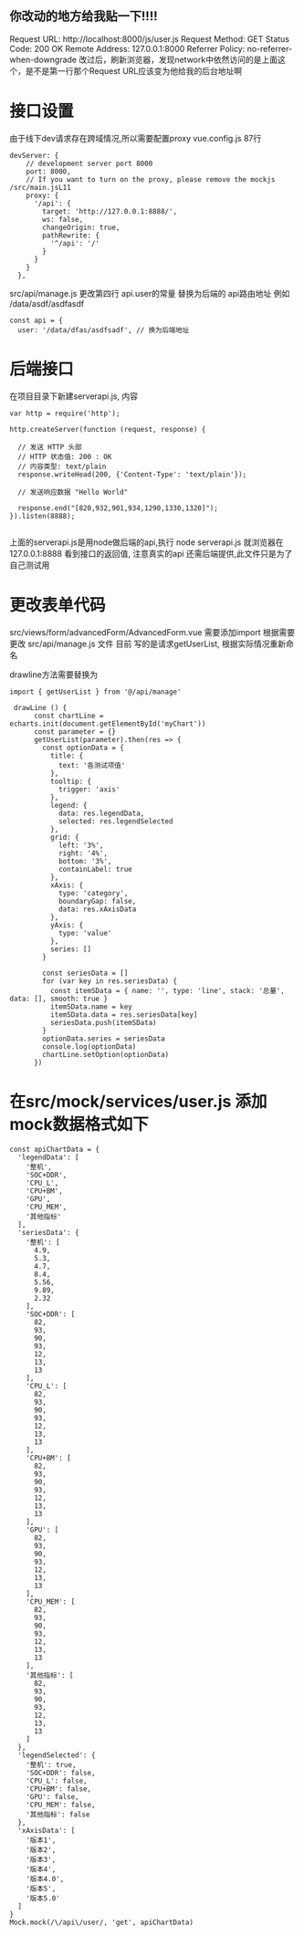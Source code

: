 
你改动的地方给我贴一下!!!!
---------


Request URL: http://localhost:8000/js/user.js
Request Method: GET
Status Code: 200 OK
Remote Address: 127.0.0.1:8000
Referrer Policy: no-referrer-when-downgrade
改过后，刷新浏览器，发现network中依然访问的是上面这个，是不是第一行那个Request URL应该变为他给我的后台地址啊

# 接口设置
由于线下dev请求存在跨域情况,所以需要配置proxy
vue.config.js 87行

```
devServer: {
    // development server port 8000
    port: 8000,
    // If you want to turn on the proxy, please remove the mockjs /src/main.jsL11
    proxy: {
      '/api': {
        target: 'http://127.0.0.1:8888/',
        ws: false,
        changeOrigin: true,
        pathRewrite: {
          '^/api': '/'
        }
      }
    }
  },
```
src/api/manage.js 更改第四行 api.user的常量 替换为后端的 api路由地址   例如 /data/asdf/asdfasdf

```
const api = {
  user: '/data/dfas/asdfsadf', // 换为后端地址
```


# 后端接口
在项目目录下新建serverapi.js, 内容

```
var http = require('http');

http.createServer(function (request, response) {

  // 发送 HTTP 头部
  // HTTP 状态值: 200 : OK
  // 内容类型: text/plain
  response.writeHead(200, {'Content-Type': 'text/plain'});

  // 发送响应数据 "Hello World"

  response.end("[820,932,901,934,1290,1330,1320]");
}).listen(8888);


```

上面的serverapi.js是用node做后端的api,执行 node serverapi.js 就浏览器在127.0.0.1:8888 看到接口的返回值,
注意真实的api 还需后端提供,此文件只是为了自己测试用

# 更改表单代码
src/views/form/advancedForm/AdvancedForm.vue 需要添加import
根据需要更改  src/api/manage.js 文件 目前 写的是请求getUserList, 根据实际情况重新命名


drawline方法需要替换为



```
import { getUserList } from '@/api/manage'

 drawLine () {
      const chartLine = echarts.init(document.getElementById('myChart'))
      const parameter = {}
      getUserList(parameter).then(res => {
        const optionData = {
          title: {
            text: '各测试项值'
          },
          tooltip: {
            trigger: 'axis'
          },
          legend: {
            data: res.legendData,
            selected: res.legendSelected
          },
          grid: {
            left: '3%',
            right: '4%',
            bottom: '3%',
            containLabel: true
          },
          xAxis: {
            type: 'category',
            boundaryGap: false,
            data: res.xAxisData
          },
          yAxis: {
            type: 'value'
          },
          series: []
        }

        const seriesData = []
        for (var key in res.seriesData) {
          const itemSData = { name: '', type: 'line', stack: '总量', data: [], smooth: true }
          itemSData.name = key
          itemSData.data = res.seriesData[key]
          seriesData.push(itemSData)
        }
        optionData.series = seriesData
        console.log(optionData)
        chartLine.setOption(optionData)
      })
```

# 在src/mock/services/user.js 添加mock数据格式如下

```
const apiChartData = {
  'legendData': [
    '整机',
    'SOC+DDR',
    'CPU_L',
    'CPU+BM',
    'GPU',
    'CPU_MEM',
    '其他指标'
  ],
  'seriesData': {
    '整机': [
      4.9,
      5.3,
      4.7,
      8.4,
      5.56,
      9.89,
      2.32
    ],
    'SOC+DDR': [
      82,
      93,
      90,
      93,
      12,
      13,
      13
    ],
    'CPU_L': [
      82,
      93,
      90,
      93,
      12,
      13,
      13
    ],
    'CPU+BM': [
      82,
      93,
      90,
      93,
      12,
      13,
      13
    ],
    'GPU': [
      82,
      93,
      90,
      93,
      12,
      13,
      13
    ],
    'CPU_MEM': [
      82,
      93,
      90,
      93,
      12,
      13,
      13
    ],
    '其他指标': [
      82,
      93,
      90,
      93,
      12,
      13,
      13
    ]
  },
  'legendSelected': {
    '整机': true,
    'SOC+DDR': false,
    'CPU_L': false,
    'CPU+BM': false,
    'GPU': false,
    'CPU_MEM': false,
    '其他指标': false
  },
  'xAxisData': [
    '版本1',
    '版本2',
    '版本3',
    '版本4',
    '版本4.0',
    '版本5',
    '版本5.0'
  ]
}
Mock.mock(/\/api\/user/, 'get', apiChartData)

```








